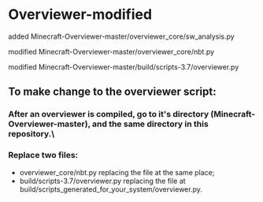 # Overviewer-modified
added Minecraft-Overviewer-master/overviewer_core/sw_analysis.py

modified Minecraft-Overviewer-master/overviewer_core/nbt.py

modified Minecraft-Overviewer-master/build/scripts-3.7/overviewer.py


## To make change to the overviewer script:
### After an overviewer is compiled, go to it's directory (Minecraft-Overviewer-master), and the same directory in this repository.\
### Replace two files: 
- overviewer_core/nbt.py replacing the file at the same place; 
- build/scripts-3.7/overviewer.py replacing the file at build/scripts_generated_for_your_system/overviewer.py.
